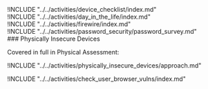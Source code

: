 <div class="boxtext">
!INCLUDE "../../activities/device_checklist/index.md"
</div>

<div class="boxtext">
!INCLUDE "../../activities/day_in_the_life/index.md"
</div>

<div class="boxtext">
!INCLUDE "../../activities/firewire/index.md"
</div>

<div class="boxtext">
!INCLUDE "../../activities/password_security/password_survey.md"
</div>

<div class="boxtext">
### Physically Insecure Devices

Covered in full in Physical Assessment:

!INCLUDE "../../activities/physically_insecure_devices/approach.md"
</div>

<div class="boxtext">
!INCLUDE "../../activities/check_user_browser_vulns/index.md"
</div>